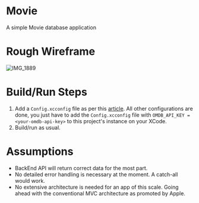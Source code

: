 # Movie

A simple Movie database application

# Rough Wireframe

![IMG_1889](https://github.com/user-attachments/assets/529656b1-e99a-4f78-9203-997d7baf60e1)

# Build/Run Steps

1. Add a `Config.xcconfig` file as per this [article](https://medium.com/swift-india/secure-secrets-in-ios-app-9f66085800b4). All other configurations are done, you just have to add the `Config.xcconfig` file with `OMDB_API_KEY = <your-omdb-api-key>` to this project's instance on your XCode.
2. Build/run as usual.

# Assumptions

-   BackEnd API will return correct data for the most part.
-   No detailed error handling is necessary at the moment. A catch-all would work.
-   No extensive architecture is needed for an app of this scale. Going ahead with the conventional MVC architecture as promoted by Apple.
